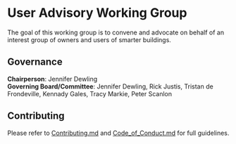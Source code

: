 # User Advisory Working Group

The goal of this working group is to convene and advocate on behalf of an interest group of owners and users of smarter buildings.

## Governance

**Chairperson**: Jennifer Dewling  
**Governing Board/Committee**: Jennifer Dewling, Rick Justis, Tristan de Frondeville, Kennady Gales, Tracy Markie, Peter Scanlon

## Contributing

Please refer to [Contributing.md](docs/Contributing.md) and [Code_of_Conduct.md](docs/Code_of_Conduct.md) for full guidelines.
